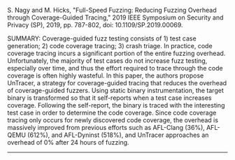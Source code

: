 S. Nagy and M. Hicks, "Full-Speed Fuzzing: Reducing Fuzzing Overhead through Coverage-Guided Tracing," 2019 IEEE Symposium on Security and Privacy (SP), 2019, pp. 787-802, doi: 10.1109/SP.2019.00069.

SUMMARY: Coverage-guided fuzz testing consists of 1) test case generation; 2) code coverage tracing; 3) crash triage. In practice, code coverage tracing incurs a significant portion of the entire fuzzing overhead. Unfortunately, the majority of test cases do not increase fuzz testing, especially over time, and thus the effort required to trace through the code coverage is often highly wasteful. In this paper, the authors propose UnTracer, a strategy for coverage-guided tracing that reduces the overhead of coverage-guided fuzzers. Using static binary instrumentation, the target binary is transformed so that it self-reports when a test case increases coverage. Following the self-report, the binary is traced with the interesting test case in order to determine the code coverage. Since code coverage tracing only occurs for newly discovered code coverage, the overhead is massively improved from previous efforts such as AFL-Clang (36%), AFL-QEMU (612%), and AFL-Dyninst (518%), and UnTracer approaches an overhead of 0% after 24 hours of fuzzing. 

<hr/>
